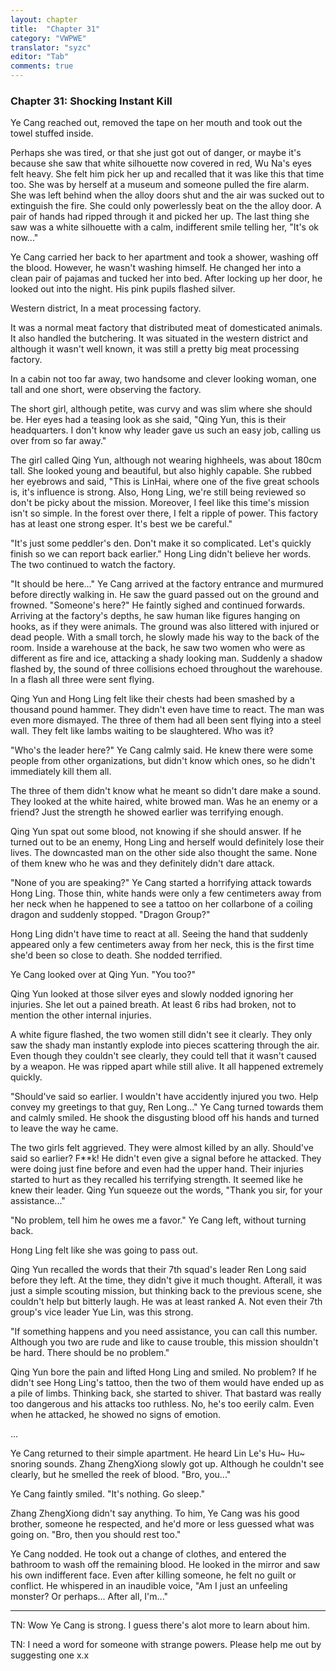 ```yaml
---
layout: chapter
title:  "Chapter 31"
category: "VWPWE"
translator: "syzc"
editor: "Tab"
comments: true
---
```


### Chapter 31: Shocking Instant Kill
 
Ye Cang reached out, removed the tape on her mouth and took out the towel stuffed inside.
 
Perhaps she was tired, or that she just got out of danger, or maybe it's because she saw that white silhouette now covered in red, Wu Na's eyes felt heavy. She felt him pick her up and recalled that it was like this that time too. She was by herself at a museum and someone pulled the fire alarm. She was left behind when the alloy doors shut and the air was sucked out to extinguish the fire. She could only powerlessly beat on the the alloy door. A pair of hands had ripped through it and picked her up. The last thing she saw was a white silhouette with a calm, indifferent smile telling her, "It's ok now..."
 
Ye Cang carried her back to her apartment and took a shower, washing off the blood. However, he wasn't washing himself. He changed her into a clean pair of pajamas and tucked her into bed. After locking up her door, he looked out into the night. His pink pupils flashed silver.
 
Western district, In a meat processing factory.
 
It was a normal meat factory that distributed meat of domesticated animals. It also handled the butchering. It was situated in the western district and although it wasn't well known, it was still a pretty big meat processing factory.
 
In a cabin not too far away, two handsome and clever looking woman, one tall and one short, were observing the factory.
 
The short girl, although petite, was curvy and was slim where she should be. Her eyes had a teasing look as she said, "Qing Yun, this is their headquarters. I don't know why leader gave us such an easy job, calling us over from so far away."
 
The girl called Qing Yun, although not wearing highheels, was about 180cm tall. She looked young and beautiful, but also highly capable. She rubbed her eyebrows and said, "This is LinHai, where one of the five great schools is, it's influence is strong. Also, Hong Ling, we're still being reviewed so don't be picky about the mission. Moreover, I feel like this time's mission isn't so simple. In the forest over there, I felt a ripple of power. This factory has at least one strong esper. It's best we be careful."
 
"It's just some peddler's den. Don't make it so complicated. Let's quickly finish so we can report back earlier." Hong Ling didn't believe her words. The two continued to watch the factory.
 
"It should be here..." Ye Cang arrived at the factory entrance and murmured before directly walking in. He saw the guard passed out on the ground and frowned. "Someone's here?" He faintly sighed and continued forwards. Arriving at the factory's depths, he saw human like figures hanging on hooks, as if they were animals. The ground was also littered with injured or dead people. With a small torch, he slowly made his way to the back of the room. Inside a warehouse at the back, he saw two women who were as different as fire and ice, attacking a shady looking man. Suddenly a shadow flashed by, the sound of three collisions echoed throughout the warehouse. In a flash all three were sent flying. 
 
Qing Yun and Hong Ling felt like their chests had been smashed by a thousand pound hammer. They didn't even have time to react. The man was even more dismayed. The three of them had all been sent flying into a steel wall. They felt like lambs waiting to be slaughtered. Who was it?
 
"Who's the leader here?" Ye Cang calmly said. He knew there were some people from other organizations, but didn't know which ones, so he didn't immediately kill them all.
 
The three of them didn't know what he meant so didn't dare make a sound. They looked at the white haired, white browed man. Was he an enemy or a friend? Just the strength he showed earlier was terrifying enough.
 
Qing Yun spat out some blood, not knowing if she should answer. If he turned out to be an enemy, Hong Ling and herself would definitely lose their lives. The downcasted man on the other side also thought the same. None of them knew who he was and they definitely didn't dare attack.
 
"None of you are speaking?" Ye Cang started a horrifying attack towards Hong Ling. Those thin, white hands were only a few centimeters away from her neck when he happened to see a tattoo on her collarbone of a coiling dragon and suddenly stopped. "Dragon Group?"
 
Hong Ling didn't have time to react at all. Seeing the hand that suddenly appeared only a few centimeters away from her neck, this is the first time she'd been so close to death. She nodded terrified. 
 
Ye Cang looked over at Qing Yun. "You too?"
 
Qing Yun looked at those silver eyes and slowly nodded ignoring her injuries. She let out a pained breath. At least 6 ribs had broken, not to mention the other internal injuries. 
 
A white figure flashed, the two women still didn't see it clearly. They only saw the shady man instantly explode into pieces scattering through the air. Even though they couldn't see clearly, they could tell that it wasn't caused by a weapon. He was ripped apart while still alive. It all happened extremely quickly.
 
"Should've said so earlier. I wouldn't have accidently injured you two. Help convey my greetings to that guy, Ren Long..." Ye Cang turned towards them and calmly smiled. He shook the disgusting blood off his hands and turned to leave the way he came.
 
The two girls felt aggrieved. They were almost killed by an ally. Should've said so earlier? F\*\*k! He didn't even give a signal before he attacked. They were doing just fine before and even had the upper hand. Their injuries started to hurt as they recalled his terrifying strength. It seemed like he knew their leader. Qing Yun squeeze out the words, "Thank you sir,  for your assistance..."
 
"No problem, tell him he owes me a favor." Ye Cang left, without turning back.
 
Hong Ling felt like she was going to pass out.
 
Qing Yun recalled the words that their 7th squad's leader Ren Long said before they left. At the time, they didn't give it much thought. Afterall, it was just a simple scouting mission, but thinking back to the previous scene, she couldn't help but bitterly laugh. He was at least ranked A. Not even their 7th group's vice leader Yue Lin, was this strong.
 
"If something happens and you need assistance, you can call this number. Although you two are rude and like to cause trouble, this mission shouldn't be hard. There should be no problem."
 
Qing Yun bore the pain and lifted Hong Ling and smiled. No problem? If he didn't see Hong Ling's tattoo, then the two of them would have ended up as a pile of limbs. Thinking back, she started to shiver. That bastard was really too dangerous and his attacks too ruthless. No, he's too eerily calm. Even when he attacked, he showed no signs of emotion.
 
...
 
Ye Cang returned to their simple apartment. He heard Lin Le's Hu~ Hu~ snoring sounds. Zhang ZhengXiong slowly got up. Although he couldn't see clearly, but he smelled the reek of blood. "Bro, you..."
 
Ye Cang faintly smiled. "It's nothing. Go sleep." 
 
Zhang ZhengXiong didn't say anything. To him, Ye Cang was his good brother, someone he respected, and he'd more or less guessed what was going on. "Bro, then you should rest too."
 
Ye Cang nodded. He took out a change of clothes, and entered the bathroom to wash off the remaining blood. He looked in the mirror and saw his own indifferent face. Even after killing someone, he felt no guilt or conflict. He whispered in an inaudible voice, "Am I just an unfeeling monster? Or perhaps... After all, I'm..."

---

TN: Wow Ye Cang is strong. I guess there's alot more to learn about him.

TN: I need a word for someone with strange powers. Please help me out by suggesting one x.x